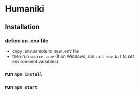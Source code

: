 # Humaniki 

## Installation 

### define an .env file
- copy .env.sample to new .env file
- then run `source .env`
(If on Windows, run `call env.bat` to set environment variables)

### run `npm install`

### run `npm start`

